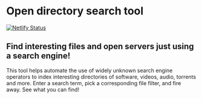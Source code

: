 # Open directory search tool

[![Netlify Status](https://api.netlify.com/api/v1/badges/1e398185-d13e-4073-9ccb-9419a8ba482e/deploy-status)](https://app.netlify.com/sites/boring-cray-ba4143/deploys)

## Find interesting files and open servers just using a search engine!

This tool helps automate the use of widely unknown search engine operators to index interesting directories of software, videos, audio, torrents and more. Enter a search term, pick a corresponding file filter, and fire away. See what you can find!